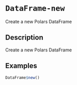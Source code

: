 # `DataFrame-new`

Create a new Polars DataFrame


## Description

Create a new Polars DataFrame


## Examples

```r
DataFrame$new()
```


